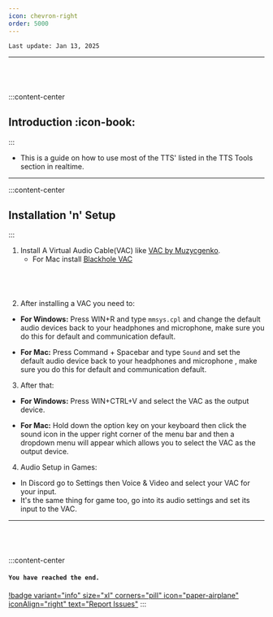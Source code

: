 ```yaml
---
icon: chevron-right
order: 5000
---
```

 
``Last update: Jan 13, 2025``

***

###### ‎
:::content-center
## Introduction :icon-book:
:::

- This is a guide on how to use most of the TTS' listed in the TTS Tools section in realtime.

***
:::content-center
## Installation 'n' Setup
:::

1. Install A Virtual Audio Cable(VAC) like <u>[VAC by Muzycgenko](https://software.muzychenko.net/freeware/vac470lite.zip)</u>. 
    - For Mac install <u>[Blackhole VAC](https://existential.audio/blackhole/)</u>

###### ‎ 

2. After installing a VAC you need to:
- **For Windows:** Press WIN+R and type `mmsys.cpl` and change the default audio devices back to your headphones and microphone, make sure you do this for default and communication default.

- **For Mac:** Press Command + Spacebar and type `Sound` and set the default audio device back to your headphones and microphone , make sure you do this for default and communication default.

3. After that:
- **For Windows:** Press WIN+CTRL+V and select the VAC as the output device.

- **For Mac:** Hold down the option key on your keyboard then click the sound icon in the upper right corner of the menu bar and then a dropdown menu will appear which allows you to select the VAC as the output device.

4. Audio Setup in Games:
- In Discord go to Settings then Voice & Video and select your VAC for your input. 
- It's the same thing for game too, go into its audio settings and set its input to the VAC. 


***
###### ‎   ‎
:::content-center
#### `You have reached the end.`

[!badge variant="info" size="xl" corners="pill" icon="paper-airplane" iconAlign="right" text="Report Issues"](https://docs.aihub.gg/contributions/)
:::
